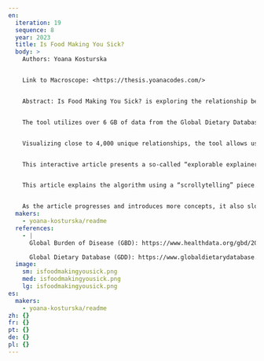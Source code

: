 ```yaml
---
en:
  iteration: 19
  sequence: 8
  year: 2023
  title: Is Food Making You Sick?
  body: >
    Authors: Yoana Kosturska


    Link to Macroscope: <https://thesis.yoanacodes.com/>


    Abstract: Is Food Making You Sick? is exploring the relationship between diet and health in 184 countries through the analysis and visualization of extensive data on nutritional factors and diseases. The project aims to study and visualize these relationships by juxtaposing 47 nutrients and 84 health conditions, allowing users to explore and analyze almost four thousand unique relationships. By exploring the patterns between food consumption and health outcomes, users could better inform their dietary choices and be empowered by high quality, research data. Exposing the data visually could also spark discussion amongst researchers, setting the stage for testing hypotheses and performing additional studies, challenging the knowledge we currently have. 


    The tool utilizes over 6 GB of data from the Global Dietary Database and the Global Burden of Disease. The data were cleaned, synchronized, and meaningful relationships were selected to be displayed in the final work. Visualizing these correlations in a highly customizable, interactive scatterplot, empowers users to explore relationships, analyze, and interpret complex data in a single, multilayered visualization. The powerful filtering options allow users to increase or decrease the complexity by adding or removing layers of information, utilizing color-coding or sizing of the circles representing each country to convey their geographic location or display additional metrics, such as population, obesity or underweight rates. This empowers users to customize their experience to reflect their analytical needs. Analysis is further supported by the ability to plot a regression line, indicating the direction and strength of each relationship. 


    Visualizing close to 4,000 unique relationships, the tool allows users to explore and analyze large amounts of data in a highly analytical way - an important starting point in learning more about what are the ways in which the food we consume may influence our health. 


    This interactive article presents a so-called “explorable explainer” of the k-means clustering algorithm. It attempts to push the envelope of how visual explanations can be designed on an interactive computational medium such as the web.


    This article explains the algorithm using a “scrollytelling” piece. As the reader scrolls through the article, not only do the visuals animate and transition accordingly with the text, the reader is also prompted to interact with these geometric visualizations of the algorithm, supplementing their intuition through hands-on experimentation with its inner workings.


    As the article progresses and introduces more concepts, it also slowly introduces corresponding knobs and dials that the reader can play around with. The article finally concludes with a dashboard or sandbox that comprises all the interactive controls that came before, giving the reader free rein to probe around and dissect the algorithm to improve their own understanding of its details as they please.
  makers:
    - yoana-kosturska/readme
  references:
    - |
      Global Burden of Disease (GBD): https://www.healthdata.org/gbd/2019

      Global Dietary Database (GDD): https://www.globaldietarydatabase.org/
  image:
    sm: isfoodmakingyousick.png
    med: isfoodmakingyousick.png
    lg: isfoodmakingyousick.png
es:
  makers:
    - yoana-kosturska/readme
zh: {}
fr: {}
pt: {}
de: {}
pl: {}
---
```

